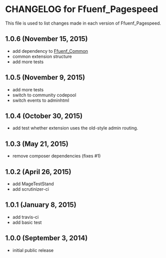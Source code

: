 # CHANGELOG for Ffuenf_Pagespeed

This file is used to list changes made in each version of Ffuenf_Pagespeed.

## 1.0.6 (November 15, 2015)

* add dependency to [Ffuenf_Common](https://github.com/ffuenf/Ffuenf_Common)
* common extension structure
* add more tests

## 1.0.5 (November 9, 2015)

* add more tests
* switch to community codepool
* switch events to adminhtml

## 1.0.4 (October 30, 2015)

* add test whether extension uses the old-style admin routing.

## 1.0.3 (May 21, 2015)

* remove composer dependencies (fixes #1)

## 1.0.2 (April 26, 2015)

* add MageTestStand
* add scrutinizer-ci

## 1.0.1 (January 8, 2015)

* add travis-ci
* add basic test

## 1.0.0 (September 3, 2014)

* initial public release
